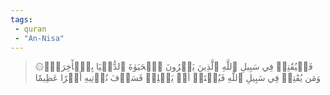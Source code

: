 ```yaml
---
tags: 
 - quran 
 - "An-Nisa"
---
```


> ۞فَلۡيُقَٰتِلۡ فِي سَبِيلِ ٱللَّهِ ٱلَّذِينَ يَشۡرُونَ ٱلۡحَيَوٰةَ ٱلدُّنۡيَا بِٱلۡأٓخِرَةِۚ وَمَن يُقَٰتِلۡ فِي سَبِيلِ ٱللَّهِ فَيُقۡتَلۡ أَوۡ يَغۡلِبۡ فَسَوۡفَ نُؤۡتِيهِ أَجۡرًا عَظِيمٗا
